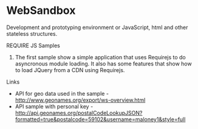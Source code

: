 WebSandbox
==========

Development and prototyping environment or JavaScript, html and other stateless structures.

REQUIRE JS Samples

  1) The first sample show a simple application that uses Requirejs to do asyncronous module loading. It also has some features that show how to load JQuery from a CDN using Requirejs.
  
  Links
  
  - API for geo data used in the sample - http://www.geonames.org/export/ws-overview.html
  - API sample with personal key - http://api.geonames.org/postalCodeLookupJSON?formatted=true&postalcode=59102&username=maloney1&style=full

